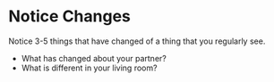 # Notice Changes
Notice 3-5 things that have changed of a thing that you regularly see.
- What has changed about your partner?
- What is different in your living room?